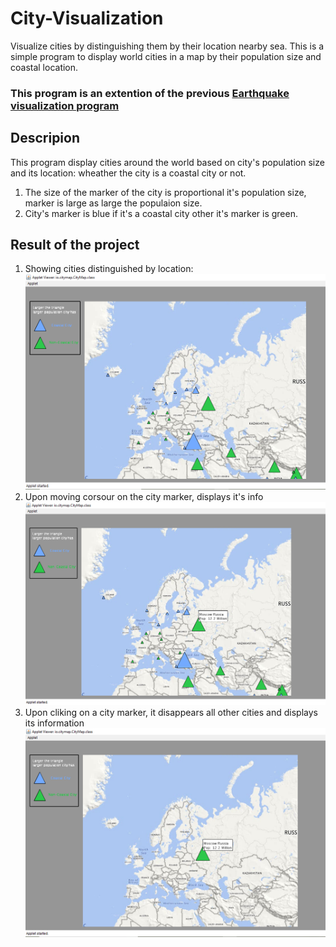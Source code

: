 # City-Visualization
Visualize cities by distinguishing them by their location nearby sea.
This is a simple program to display world cities in a map by their population size and coastal location.

### This program is an extention of the previous [Earthquake visualization program](https://github.com/mmncoder/Earthquake-Data-Visualization)


## Descripion
This program display cities around the world based on city's population size and its location: wheather the city is  a coastal city or not.
1. The size of the marker of the city is proportional it's population size, marker is large as large the populaion size.
1. City's marker is blue if it's a coastal city other it's marker is green.

## Result of the project
1. Showing cities distinguished by location: ![a](/img/distingguisedquake.png) 
1. Upon moving corsour on the city marker, displays it's info ![](/img/showingcityinfo.png)
1. Upon cliking on a city marker, it disappears all other cities and displays its information ![](/img/uponclicking.png)

